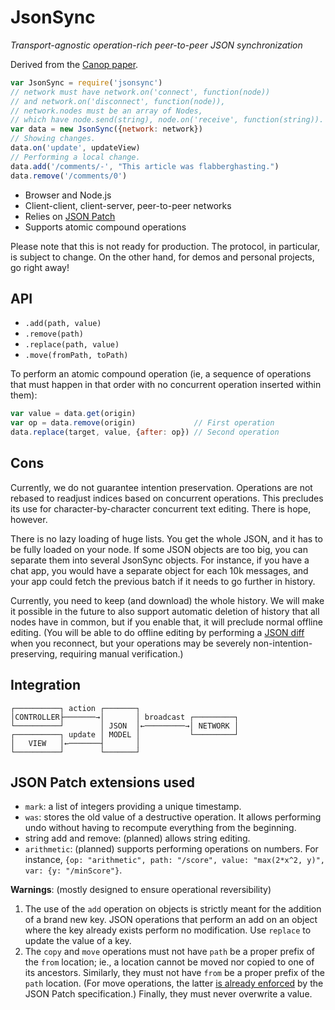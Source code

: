 # JsonSync

*Transport-agnostic operation-rich peer-to-peer JSON synchronization*

Derived from the [Canop paper][].

[Canop paper]: https://github.com/espadrine/canop/blob/master/doc/paper.md

```js
var JsonSync = require('jsonsync')
// network must have network.on('connect', function(node))
// and network.on('disconnect', function(node)),
// network.nodes must be an array of Nodes,
// which have node.send(string), node.on('receive', function(string)).
var data = new JsonSync({network: network})
// Showing changes.
data.on('update', updateView)
// Performing a local change.
data.add('/comments/-', "This article was flabberghasting.")
data.remove('/comments/0')
```

- Browser and Node.js
- Client-client, client-server, peer-to-peer networks
- Relies on [JSON Patch][]
- Supports atomic compound operations

[JSON Patch]: http://jsonpatch.com/

Please note that this is not ready for production. The protocol, in particular,
is subject to change. On the other hand, for demos and personal projects, go
right away!

## API

- `.add(path, value)`
- `.remove(path)`
- `.replace(path, value)`
- `.move(fromPath, toPath)`

To perform an atomic compound operation (ie, a sequence of operations that must
happen in that order with no concurrent operation inserted within them):

```js
var value = data.get(origin)
var op = data.remove(origin)             // First operation
data.replace(target, value, {after: op}) // Second operation
```

## Cons

Currently, we do not guarantee intention preservation. Operations are not
rebased to readjust indices based on concurrent operations. This precludes its
use for character-by-character concurrent text editing. There is hope, however.

There is no lazy loading of huge lists. You get the whole JSON, and it has to be
fully loaded on your node. If some JSON objects are too big, you can separate
them into several JsonSync objects. For instance, if you have a chat app, you
would have a separate object for each 10k messages, and your app could fetch the
previous batch if it needs to go further in history.

Currently, you need to keep (and download) the whole history. We will make it
possible in the future to also support automatic deletion of history that all
nodes have in common, but if you enable that, it will preclude normal offline
editing. (You will be able to do offline editing by performing a [JSON diff][]
when you reconnect, but your operations may be severely
non-intention-preserving, requiring manual verification.)

[JSON diff]: https://github.com/espadrine/json-diff

## Integration

    ┌──────────┐ action ┌───────┐
    │CONTROLLER├───────→│       │ broadcast ┌─────────┐
    └──────────┘        │ JSON  │←─────────→│ NETWORK │
    ┌──────────┐ update │ MODEL │           └─────────┘
    │   VIEW   │←───────┤       │
    └──────────┘        └───────┘

## JSON Patch extensions used

- `mark`: a list of integers providing a unique timestamp.
- `was`: stores the old value of a destructive operation. It allows performing
  undo without having to recompute everything from the beginning.
- string add and remove: (planned) allows string editing.
- `arithmetic`: (planned) supports performing operations on numbers. For
  instance, `{op: "arithmetic", path: "/score", value: "max(2*x^2, y)",
  var: {y: "/minScore"}`.

**Warnings**: (mostly designed to ensure operational reversibility)

1. The use of the `add` operation on objects is strictly meant for the
   addition of a brand new key. JSON operations that perform an add on an object
   where the key already exists perform no modification. Use `replace` to update
   the value of a key.
2. The `copy` and `move` operations must not have `path` be a proper prefix of
   the `from` location; ie., a location cannot be moved nor copied to one of its
   ancestors. Similarly, they must not have `from` be a proper prefix of the
   `path` location. (For move operations, the latter
   [is already enforced][rfc6902 move] by the JSON Patch specification.)
   Finally, they must never overwrite a value.

[rfc6902 move]: https://tools.ietf.org/html/rfc6902#section-4.4
